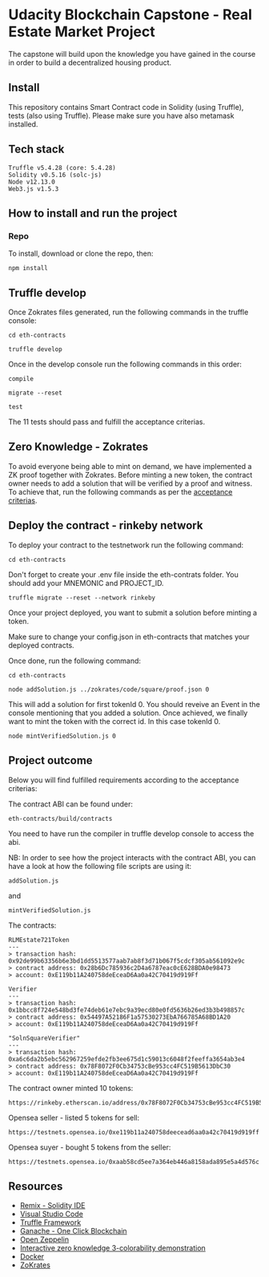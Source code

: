 # Udacity Blockchain Capstone - Real Estate Market Project

The capstone will build upon the knowledge you have gained in the course in order to build a decentralized housing product.

## Install

This repository contains Smart Contract code in Solidity (using Truffle), tests (also using Truffle).
Please make sure you have also metamask installed.

## Tech stack

```
Truffle v5.4.28 (core: 5.4.28)
Solidity v0.5.16 (solc-js)
Node v12.13.0
Web3.js v1.5.3
```

## How to install and run the project

### Repo

To install, download or clone the repo, then:

```
npm install
```

## Truffle develop

Once Zokrates files generated, run the following commands in the truffle console:

```
cd eth-contracts
```

```
truffle develop
```

Once in the develop console run the following commands in this order:

```
compile
```

```
migrate --reset
```

```
test
```

The 11 tests should pass and fulfill the acceptance criterias.

## Zero Knowledge - Zokrates

To avoid everyone being able to mint on demand, we have implemented a ZK proof together with Zokrates. Before minting a new token, the contract owner needs to add a solution that will be verified by a proof and witness. To achieve that, run the following commands as per the [acceptance criterias](https://classroom.udacity.com/nanodegrees/nd1309/parts/96a40469-83f5-47ff-bcb1-faf42f327320/modules/79892caa-fad4-421b-937f-67b7fdf87a77/lessons/e3cbd30f-a202-4379-977d-f38453a2d256/concepts/eda557f7-dde3-4152-96e7-f8ea8fb04d34).

## Deploy the contract - rinkeby network

To deploy your contract to the testnetwork run the following command:

```
cd eth-contracts
```

Don't forget to create your .env file inside the eth-contrats folder.
You should add your MNEMONIC and PROJECT_ID.

```
truffle migrate --reset --network rinkeby
```

Once your project deployed, you want to submit a solution before minting a token.

Make sure to change your config.json in eth-contracts that matches your deployed contracts.

Once done, run the following command:

```
cd eth-contracts
```

```
node addSolution.js ../zokrates/code/square/proof.json 0
```

This will add a solution for first tokenId 0.
You should reveive an Event in the console mentioning that you added a solution.
Once achieved, we finally want to mint the token with the correct id. In this case tokenId 0.

```
node mintVerifiedSolution.js 0
```

## Project outcome

Below you will find fulfilled requirements according to the acceptance criterias:

The contract ABI can be found under:

```
eth-contracts/build/contracts
```

You need to have run the compiler in truffle develop console to access the abi.

NB: In order to see how the project interacts with the contract ABI, you can have a look at how the following file scripts are using it:

```
addSolution.js
```

and

```
mintVerifiedSolution.js
```

The contracts:

```
RLMEstate721Token
---
> transaction hash: 0x92de99b63356b6e3bd1dd5513577aab7ab8f3d71b067f5cdcf305ab561092e9c
> contract address: 0x28b6Dc785936c2D4a6787eac0cE628BDA0e98473
> account: 0xE119b11A240758deEceaD6Aa0a42C70419d919Ff
```

```
Verifier
---
> transaction hash: 0x1bbcc8f724e548bd3fe74deb61e7ebc9a39ecd80e0fd5636b26ed3b3b498857c
> contract address: 0x54497A52186F1a57530273EbA766785A68BD1A20
> account: 0xE119b11A240758deEceaD6Aa0a42C70419d919Ff
```

```
"SolnSquareVerifier"
---
> transaction hash: 0xa6c6da2b5ebc562967259efde2fb3ee675d1c59013c6048f2feeffa3654ab3e4
> contract address: 0x78F8072F0Cb34753cBe953cc4FC519B5613DbC30
> account: 0xE119b11A240758deEceaD6Aa0a42C70419d919Ff
```

The contract owner minted 10 tokens:

```
https://rinkeby.etherscan.io/address/0x78F8072F0Cb34753cBe953cc4FC519B5613DbC30
```

Opensea seller - listed 5 tokens for sell:

```
https://testnets.opensea.io/0xe119b11a240758deecead6aa0a42c70419d919ff
```

Opensea suyer - bought 5 tokens from the seller:

```
https://testnets.opensea.io/0xaab58cd5ee7a364eb446a8158ada895e5a4d576c
```

## Resources

- [Remix - Solidity IDE](https://remix.ethereum.org/)
- [Visual Studio Code](https://code.visualstudio.com/)
- [Truffle Framework](https://truffleframework.com/)
- [Ganache - One Click Blockchain](https://truffleframework.com/ganache)
- [Open Zeppelin ](https://openzeppelin.org/)
- [Interactive zero knowledge 3-colorability demonstration](http://web.mit.edu/~ezyang/Public/graph/svg.html)
- [Docker](https://docs.docker.com/install/)
- [ZoKrates](https://github.com/Zokrates/ZoKrates)
